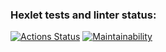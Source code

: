 ### Hexlet tests and linter status:
[![Actions Status](https://github.com/Ilka228/frontend-project-lvl1/workflows/hexlet-check/badge.svg)](https://github.com/Ilka228/frontend-project-lvl1/actions)
[![Maintainability](https://api.codeclimate.com/v1/badges/a99a88d28ad37a79dbf6/maintainability)](https://codeclimate.com/github/codeclimate/codeclimate/maintainability)